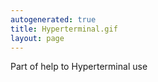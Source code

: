 ```yaml
---
autogenerated: true
title: Hyperterminal.gif
layout: page
---
```


Part of help to Hyperterminal use
